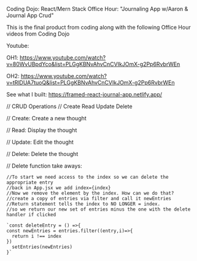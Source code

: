 Coding Dojo: React/Mern Stack Office Hour: "Journaling App w/Aaron & Journal App Crud"

This is the final product from coding along with the following Office Hour videos from Coding Dojo

Youtube: 

OH1: https://www.youtube.com/watch?v=80WvUBpdYco&list=PLGgKBNvAhvCnCVIkJOmX-g2Pp6RvbrWEn

OH2: https://www.youtube.com/watch?v=tRlDUA7tuoQ&list=PLGgKBNvAhvCnCVIkJOmX-g2Pp6RvbrWEn


See what I built: https://framed-react-journal-app.netlify.app/

// CRUD Operations // Create Read Update Delete

// Create: Create a new thought

// Read: Display the thought

// Update: Edit the thought

// Delete: Delete the thought




// Delete function take aways:

    //To start we need access to the index so we can delete the appropriate entry
    //back in App.jsx we add index={index}
    //Now we remove the element by the index. How can we do that?
    //create a copy of entries via filter and call it newEntries
    //Return statement tells the index to NO LONGER = index. 
    //so we return our new set of entries minus the one with the delete handler if clicked
    
    `const deleteEntry = () =>{
    const newEntries = entries.filter((entry,i)=>{
      return i !== index
    })
      setEntries(newEntries)
    }`

